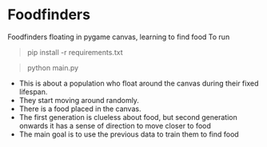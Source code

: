 # Foodfinders
Foodfinders floating in pygame canvas, learning to find food
To run 
> pip install -r requirements.txt

> python main.py

* This is about a population who float around the canvas during their fixed lifespan. 
* They start moving around randomly. 
* There is a food placed in the canvas.
* The first generation is clueless about food, but second generation onwards it has
  a sense of direction to move closer to food
* The main goal is to use the previous data to train them to find food


